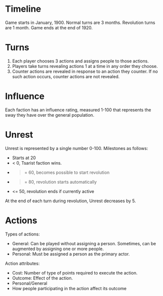 # Timeline

Game starts in January, 1900.
Normal turns are 3 months.
Revolution turns are 1 month.
Game ends at the end of 1920.

# Turns

1. Each player chooses 3 actions and assigns people to those actions.
2. Players take turns revealing actions 1 at a time in any order they choose.
3. Counter actions are revealed in response to an action they counter. If no such action occurs, counter actions are not revealed.

# Influence

Each faction has an influence rating, measured 1-100 that represents the sway they have over the general population.

# Unrest

Unrest is represented by a single number 0-100. Milestones as follows:

- Starts at 20
- < 0, Tsarist faction wins.
- >= 60, becomes possible to start revolution
- >= 80, revolution starts automatically
- <= 50, revolution ends if currently active

At the end of each turn during revolution, Unrest decreases by 5.

# Actions

Types of actions:

- General: Can be played without assigning a person. Sometimes, can be augmented by assigning one or more people.
- Personal: Must be assigned a person as the primary actor.

Action attributes:

- Cost: Number of type of points required to execute the action.
- Outcome: Effect of the action.
- Personal/General
- How people participating in the action affect its outcome
